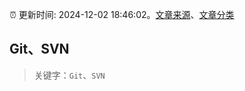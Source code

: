 :alarm_clock: 更新时间: 2024-12-02 18:46:02。[文章来源](/README.md)、[文章分类](/TAGS.md)

## Git、SVN


> 关键字：`Git`、`SVN`




